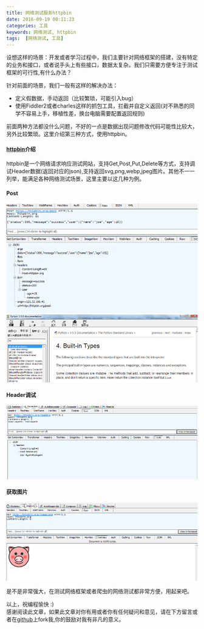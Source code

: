 ```yaml
---
title: 网络测试服务httpbin
date: 2016-09-19 00:11:23
categories: 工具
keywords: 网络测试, httpbin
tags:  [网络测试, 工具]
---
```


设想这样的场景：开发或者学习过程中，我们主要针对网络框架的搭建，没有特定的业务和接口，或者说手头上有些接口，数据太复杂。我们只需要方便专注于测试框架的可行性,有什么办法？
<!--more-->
针对前面的场景，我们一般有这样的解决办法：
- 定义假数据，手动返回（比较繁琐，可能引入bug）
- 使用Fiddler2或者charles这样的抓包工具，拦截并自定义返回(对不熟悉的同学不容易上手，移植性差，换台电脑需要配置返回规则)

前面两种方法都没什么问题，不好的一点是数据出现问题修改代码可能性比较大，另外比较繁琐。这里介绍第三种方式，使用httpbin。

#### [httpbin](http://httpbin.org/)介绍
httpbin是一个网络请求响应测试网站，支持Get,Post,Put,Delete等方式，支持调试Header数据(返回对应的json),支持返回svg,png,webp,jpeg图片。其他不一一列举，能满足各种网络测试场景，这里主要以这几种为例。

#### Post
![doc](httpbintest/post.png)
![doc](waytopython/pdoc.png)

#### Header调试

![img](httpbintest/httpbinheaders.png)

#### 获取图片

![img](httpbintest/httpbin_img.png)

是不是非常强大，在测试网络框架或者爬虫的网络测试都非常方便，用起来吧。

以上，祝编程愉快 :)<br/>
感谢阅读此文章，如果此文章对你有用或者你有任何疑问和意见，请在下方留言或者在[github](https://github.com/zyongjun)上fork我,你的鼓励对我有非凡的意义。
